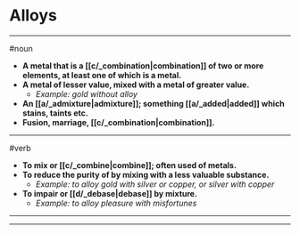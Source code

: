 # Alloys
---
#noun
- **A metal that is a [[c/_combination|combination]] of two or more elements, at least one of which is a metal.**
- **A metal of lesser value, mixed with a metal of greater value.**
	- _Example: gold without alloy_
- **An [[a/_admixture|admixture]]; something [[a/_added|added]] which stains, taints etc.**
- **Fusion, marriage, [[c/_combination|combination]].**
---
#verb
- **To mix or [[c/_combine|combine]]; often used of metals.**
- **To reduce the purity of by mixing with a less valuable substance.**
	- _Example: to alloy gold with silver or copper, or silver with copper_
- **To impair or [[d/_debase|debase]] by mixture.**
	- _Example: to alloy pleasure with misfortunes_
---
---
